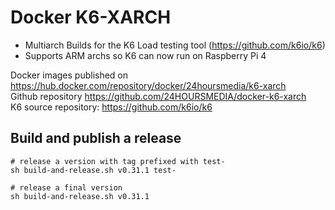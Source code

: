 # Docker K6-XARCH

- Multiarch Builds for the K6 Load testing tool (https://github.com/k6io/k6)
- Supports ARM archs so K6 can now run on Raspberry Pi 4

Docker images published on https://hub.docker.com/repository/docker/24hoursmedia/k6-xarch  
Github repository https://github.com/24HOURSMEDIA/docker-k6-xarch  
K6 source repository: https://github.com/k6io/k6


##  Build and publish a release

    # release a version with tag prefixed with test-
    sh build-and-release.sh v0.31.1 test-

    # release a final version
    sh build-and-release.sh v0.31.1
